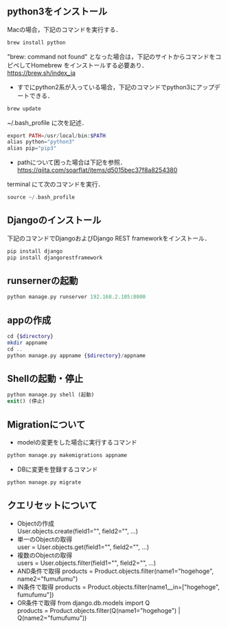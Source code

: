 ## python3をインストール  
Macの場合，下記のコマンドを実行する．  
```php
brew install python
```  
"brew: command not found" となった場合は，下記のサイトからコマンドをコピペしてHomebrew をインストールする必要あり．  
https://brew.sh/index_ja  
  
* すでにpython2系が入っている場合，下記のコマンドでpython3にアップデートできる．
```php
brew update
```
  
~/.bash_profile に次を記述．    
```php
export PATH=/usr/local/bin:$PATH
alias python="python3"
alias pip="pip3"
```
  
* pathについて困った場合は下記を参照．
https://qiita.com/soarflat/items/d5015bec37f8a8254380  

terminal にて次のコマンドを実行．
```php
source ~/.bash_profile  
```
  
## Djangoのインストール  
下記のコマンドでDjangoおよびDjango REST frameworkをインストール．  
```php
pip install django
pip install djangorestframework
```
  
## runsernerの起動  
```php
python manage.py runserver 192.168.2.105:8000
```
  
## appの作成  
```php
cd {$directory}
mkdir appname
cd ..
python manage.py appname {$directory}/appname
```
  
## Shellの起動・停止  
```php
python manage.py shell (起動)
exit() (停止)
```
  
## Migrationについて  
* modelの変更をした場合に実行するコマンド  
```php
python manage.py makemigrations appname
```
* DBに変更を登録するコマンド  
```php
python manage.py migrate
```

## クエリセットについて  
* Objectの作成  
User.objects.create(field1="", field2="", ...)  
* 単一のObjectの取得  
user = User.objects.get(field1="", field2="", ...)  
* 複数のObjectの取得  
users = User.objects.filter(field1="", field2="", ...)  
* AND条件で取得 
products = Product.objects.filter(name1="hogehoge", name2="fumufumu")
* IN条件で取得 
products = Product.objects.filter(name1__in=["hogehoge", fumufumu"])
* OR条件で取得 
from django.db.models import Q  
products = Product.objects.filter(Q(name1="hogehoge") | Q(name2="fumufumu"))

